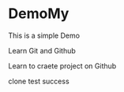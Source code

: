 # DemoMy
This is a simple Demo

Learn Git and Github 

Learn to craete project on Github

clone test success
